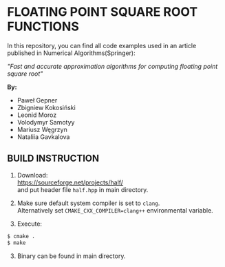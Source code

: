 # FLOATING POINT SQUARE ROOT FUNCTIONS

In this repository, you can find all code examples used in an article published in Numerical Algorithms(Springer):

*"Fast and accurate approximation algorithms for computing floating point square root"*

**By:**

 - Paweł Gepner
 - Zbigniew Kokosiński
 - Leonid Moroz
 - Volodymyr Samotyy
 - Mariusz Węgrzyn
 - Nataliia Gavkalova

## BUILD INSTRUCTION

1. Download:  
https://sourceforge.net/projects/half/  
and put header file `half.hpp` in main directory.

2. Make sure default system compiler is set to `clang`.  
Alternatively set `CMAKE_CXX_COMPILER=clang++` environmental variable.

2. Execute:
```bash
$ cmake .
$ make
```

3. Binary can be found in main directory.
